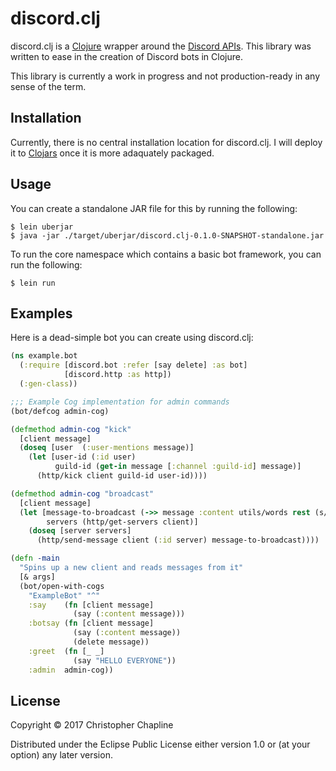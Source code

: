 # discord.clj

discord.clj is a [Clojure](https://clojure.org/) wrapper around the [Discord
APIs](https://discordapp.com/developers/docs/intro). This library was written to ease in the
creation of Discord bots in Clojure.

This library is currently a work in progress and not production-ready in any sense of the term.

## Installation

Currently, there is no central installation location for discord.clj. I will deploy it to
[Clojars](https://clojars.org/) once it is more adaquately packaged.

## Usage

You can create a standalone JAR file for this by running the following:

```Shell
$ lein uberjar
$ java -jar ./target/uberjar/discord.clj-0.1.0-SNAPSHOT-standalone.jar
```

To run the core namespace which contains a basic bot framework, you can run the following:

```Shell
$ lein run
```

## Examples

Here is a dead-simple bot you can create using discord.clj:

```Clojure
(ns example.bot
  (:require [discord.bot :refer [say delete] :as bot]
            [discord.http :as http])
  (:gen-class))

;;; Example Cog implementation for admin commands
(bot/defcog admin-cog)

(defmethod admin-cog "kick"
  [client message]
  (doseq [user  (:user-mentions message)]
    (let [user-id (:id user)
          guild-id (get-in message [:channel :guild-id] message)]
      (http/kick client guild-id user-id))))

(defmethod admin-cog "broadcast"
  [client message]
  (let [message-to-broadcast (->> message :content utils/words rest (s/join " "))
        servers (http/get-servers client)]
    (doseq [server servers]
      (http/send-message client (:id server) message-to-broadcast))))

(defn -main
  "Spins up a new client and reads messages from it"
  [& args]
  (bot/open-with-cogs
    "ExampleBot" "^"
    :say    (fn [client message]
              (say (:content message)))
    :botsay (fn [client message]
              (say (:content message))
              (delete message))
    :greet  (fn [_ _]
              (say "HELLO EVERYONE"))
    :admin  admin-cog))
```

## License

Copyright © 2017 Christopher Chapline

Distributed under the Eclipse Public License either version 1.0 or (at
your option) any later version.
